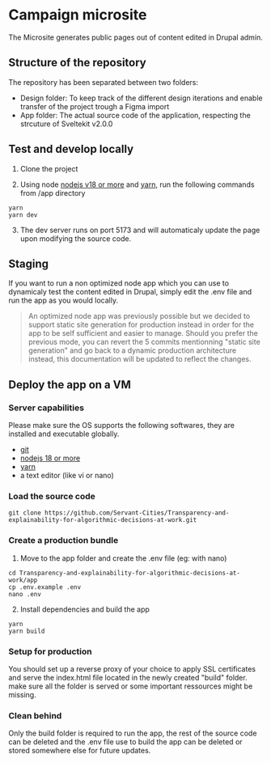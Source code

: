 # Campaign microsite

The Microsite generates public pages out of content edited in Drupal admin.

## Structure of the repository

The repository has been separated between two folders:
* Design folder: To keep track of the different design iterations and enable transfer of the project trough a Figma import
* App folder: The actual source code of the application, respecting the strcuture of Sveltekit v2.0.0

## Test and develop locally
1. Clone the project

2. Using node [nodejs v18 or more](https://nodejs.org) and [yarn](https://yarnpkg.com/), run the following commands from /app directory
```
yarn
yarn dev
```

3. The dev server runs on port 5173 and will automaticaly update the page upon modifying the source code.

## Staging
If you want to run a non optimized node app which you can use to dynamicaly test the content edited in Drupal, simply edit the .env file and run the app as you would locally.

> An optimized node app was previously possible but we decided to support static site generation for production instead in order for the app to be self sufficient and easier to manage. Should you prefer the previous mode, you can revert the 5 commits mentionning "static site generation" and go back to a dynamic production architecture instead, this documentation will be updated to reflect the changes.

## Deploy the app on a VM

### Server capabilities

Please make sure the OS supports the following softwares, they are installed and executable globally.
* [git](https://git-scm.com/)
* [nodejs 18 or more](https://nodejs.org)
* [yarn](https://yarnpkg.com/)
* a text editor (like vi or nano)

### Load the source code
```
git clone https://github.com/Servant-Cities/Transparency-and-explainability-for-algorithmic-decisions-at-work.git
```

### Create a production bundle
1. Move to the app folder and create the .env file (eg: with nano)
```
cd Transparency-and-explainability-for-algorithmic-decisions-at-work/app
cp .env.example .env
nano .env
```

2. Install dependencies and build the app
```
yarn
yarn build
```

### Setup for production
You should set up a reverse proxy of your choice to apply SSL certificates and serve the index.html file located in the newly created "build" folder. make sure all the folder is served or some important ressources might be missing.

### Clean behind
Only the build folder is required to run the app, the rest of the source code can be deleted and the .env file use to build the app can be deleted or stored somewhere else for future updates.




